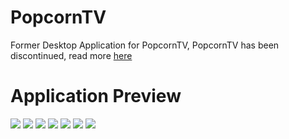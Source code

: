 # PopcornTV
Former Desktop Application for PopcornTV, PopcornTV has been discontinued, read more [here](https://github.com/OstlerDev/PopcornTV#project-discontinued)

# Application Preview
![](http://i.imgur.com/UeKjcXs.png)
![](http://i.imgur.com/uAJBbBV.png)
![](http://i.imgur.com/7qy1kOZ.png)
![](http://i.imgur.com/xTf1dM2.png)
![](http://i.imgur.com/6kQDYQV.jpg)
![](http://i.imgur.com/Ws9RwH8.jpg)
![](http://i.imgur.com/u01QgRs.png)
